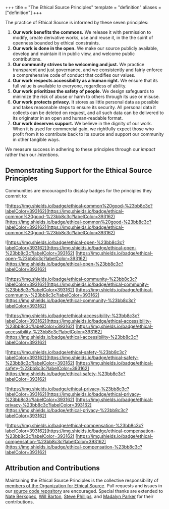 +++
title = "The Ethical Source Principles"
template = "definition"
aliases = ["definition"]
+++

The practice of Ethical Source is informed by these seven principles:

1. **Our work benefits the commons.** We release it with permission to modify, create derivative works, use and reuse it, in the the spirit of openness bounded by ethical constraints.
2. **Our work is done in the open.** We make our source publicly available, develop and maintain it in public view, and welcome public contributions.
3. **Our community strives to be welcoming and just.** We practice transparent and just governance, and we consistently and fairly enforce a comprehensive code of conduct that codifies our values.
4. **Our work respects accessibility as a human right.** We ensure that its full value is available to everyone, regardless of ability.
5. **Our work prioritizes the safety of people.** We design safeguards to minimize the risk of abuse or harm to others through its use or misuse.
6. **Our work protects privacy.** It stores as little personal data as possible and takes reasonable steps to ensure its security. All personal data it collects can be deleted on request, and all such data can be delivered to its originator in an open and human-readable format.
7. **Our work deserves support.** We believe in the dignity of our work. When it is used for commercial gain, we rightfully expect those who profit from it to contribute back to its source and support our community in other tangible ways.

We measure success in adhering to these principles through our _impact_ rather than our _intentions_. 

## Demonstrating Support for the Ethical Source Principles

Communities are encouraged to display badges for the principles they commit to: 

![https://img.shields.io/badge/ethical-common%20good-%23bb8c3c?labelColor=393162](https://img.shields.io/badge/ethical-common%20good-%23bb8c3c?labelColor=393162) [https://img.shields.io/badge/ethical-common%20good-%23bb8c3c?labelColor=393162](https://img.shields.io/badge/ethical-common%20good-%23bb8c3c?labelColor=393162)

![https://img.shields.io/badge/ethical-open-%23bb8c3c?labelColor=393162](https://img.shields.io/badge/ethical-open-%23bb8c3c?labelColor=393162) [https://img.shields.io/badge/ethical-open-%23bb8c3c?labelColor=393162](https://img.shields.io/badge/ethical-open-%23bb8c3c?labelColor=393162)

![https://img.shields.io/badge/ethical-community-%23bb8c3c?labelColor=393162](https://img.shields.io/badge/ethical-community-%23bb8c3c?labelColor=393162) [https://img.shields.io/badge/ethical-community-%23bb8c3c?labelColor=393162](https://img.shields.io/badge/ethical-community-%23bb8c3c?labelColor=393162)

![https://img.shields.io/badge/ethical-accessibility-%23bb8c3c?labelColor=393162](https://img.shields.io/badge/ethical-accessibility-%23bb8c3c?labelColor=393162) [https://img.shields.io/badge/ethical-accessibility-%23bb8c3c?labelColor=393162](https://img.shields.io/badge/ethical-accessibility-%23bb8c3c?labelColor=393162)

![https://img.shields.io/badge/ethical-safety-%23bb8c3c?labelColor=393162](https://img.shields.io/badge/ethical-safety-%23bb8c3c?labelColor=393162) [https://img.shields.io/badge/ethical-safety-%23bb8c3c?labelColor=393162](https://img.shields.io/badge/ethical-safety-%23bb8c3c?labelColor=393162)

![https://img.shields.io/badge/ethical-privacy-%23bb8c3c?labelColor=393162](https://img.shields.io/badge/ethical-privacy-%23bb8c3c?labelColor=393162) [https://img.shields.io/badge/ethical-privacy-%23bb8c3c?labelColor=393162](https://img.shields.io/badge/ethical-privacy-%23bb8c3c?labelColor=393162)

![https://img.shields.io/badge/ethical-compensation-%23bb8c3c?labelColor=393162](https://img.shields.io/badge/ethical-compensation-%23bb8c3c?labelColor=393162) [https://img.shields.io/badge/ethical-compensation-%23bb8c3c?labelColor=393162](https://img.shields.io/badge/ethical-compensation-%23bb8c3c?labelColor=393162)



## Attribution and Contributions
Maintaining the Ethical Source Principles is the collective responsibility of [members of the Organization for Ethical Source](/apply). Pull requests and issues in our [source code repository](https://github.com/ethicalSource/ethicalsource.dev) are encouraged. Special thanks are extended to [Nate Berkopec](https://nateberkopec.com), [Will Barton](https://github.com/willbarton/), [Steve Phillips](https://tryingtobeawesome.com), and [Madalyn Parker](https://twitter.com/madalynrose) for their contributions.

